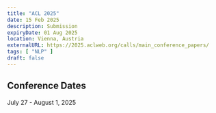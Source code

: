 ```yaml
---
title: "ACL 2025"
date: 15 Feb 2025
description: Submission
expiryDate: 01 Aug 2025
location: Vienna, Austria
externalURL: https://2025.aclweb.org/calls/main_conference_papers/
tags: [ "NLP" ]
draft: false
---
```


## Conference Dates

July 27 - August 1, 2025